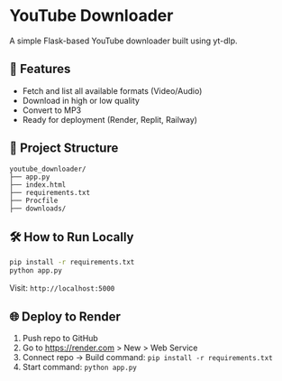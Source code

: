 # YouTube Downloader

A simple Flask-based YouTube downloader built using yt-dlp.

## 🚀 Features

- Fetch and list all available formats (Video/Audio)
- Download in high or low quality
- Convert to MP3
- Ready for deployment (Render, Replit, Railway)

## 📁 Project Structure

```
youtube_downloader/
├── app.py
├── index.html
├── requirements.txt
├── Procfile
├── downloads/
```

## 🛠 How to Run Locally

```bash
pip install -r requirements.txt
python app.py
```

Visit: `http://localhost:5000`

## 🌐 Deploy to Render

1. Push repo to GitHub
2. Go to https://render.com > New > Web Service
3. Connect repo → Build command: `pip install -r requirements.txt`
4. Start command: `python app.py`
